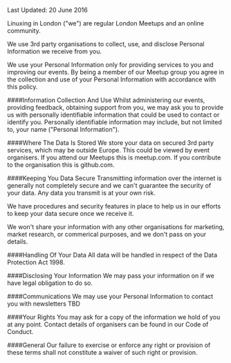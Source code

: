 Last Updated: 20 June 2016

Linuxing in London ("we") are regular London Meetups and an online community. 

We use 3rd party organisations to collect, use, and disclose Personal Information we receive from you.

We use your Personal Information only for providing services to you and improving our events. By being a member of our Meetup group you agree in the collection and use of your Personal Information with accordance with this policy.

####Information Collection And Use
Whilst administering our events, providing feedback, obtaining support from you,  we may ask you to provide us with personally identifiable information that could be used to contact or identify you. Personally identifiable information may include, but not limited to, your name ("Personal Information").

####Where The Data Is Stored
We store your data on secured 3rd party services, which may be outside Europe. This could be viewed by event organisers. If you attend our Meetups this is meetup.com. If you contribute to the organisation this is github.com.

####Keeping You Data Secure
Transmitting information over the internet is generally not completely secure and we can't guarantee the security of your data. Any data you transmit is at your own risk.

We have procedures and security features in place to help us in our efforts to keep your data secure once we receive it.

We won't share your information with any other organisations for marketing, market research, or commerical purposes, and we don't pass on your details.

####Handling Of Your Data
All data will be handled in respect of the Data Protection Act 1998. 

####Disclosing Your Information
We may pass your information on if we have legal obligation to do so.

####Communications
We may use your Personal Information to contact you with newsletters
TBD

####Your Rights
You may ask for a copy of the information we hold of you at any point. Contact details of organisers can be found in our Code of Conduct.

####General
Our failure to exercise or enforce any right or provision of these terms shall not constitute a waiver of such right or provision.
